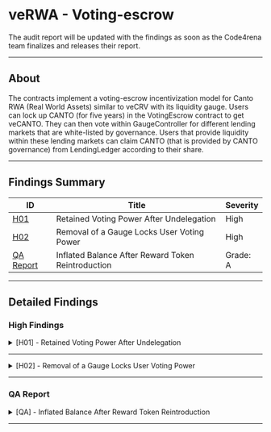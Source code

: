 # veRWA - Voting-escrow

The audit report will be updated with the findings as soon as the Code4rena team finalizes and releases their report.

---

## About

The contracts implement a voting-escrow incentivization model for Canto RWA (Real World Assets) similar to veCRV with its liquidity gauge. Users can lock up CANTO (for five years) in the VotingEscrow contract to get veCANTO. They can then vote within GaugeController for different lending markets that are white-listed by governance. Users that provide liquidity within these lending markets can claim CANTO (that is provided by CANTO governance) from LendingLedger according to their share.

---

## Findings Summary

| ID  | Title                            | Severity   |
|-----|----------------------------------|------------|
| [H01](#h01---xxx) | Retained Voting Power After Undelegation                              | High       |
| [H02](#h02---xxx) | Removal of a Gauge Locks User Voting Power                              | High       |
| [QA Report](#QA---xxx) | Inflated Balance After Reward Token Reintroduction                              | Grade: A   |

---

## Detailed Findings

### High Findings

<details>
  <summary><a id="h01---xxx"></a>[H01] - Retained Voting Power After Undelegation</summary>
  
  <br>

## **Severity:** 
  
- High Risk

## **Summary:** 

When tokens are delegated from one user (User A) to another (User B), the voting power is correctly combined. However, an inconsistency arises when the tokens are undelegated. If User B does not cast another vote after undelegation, they retain the combined voting power. This results in an inflated voting power for User B, which can skew the outcomes of votes. The sequence of events is as follows:

- User A delegates to User B.
- User B votes for Gauge A using the combined voting power.
- In the next epoch, User A undelegates from User B.
- User A votes for Gauge B.
- Despite the undelegation, User B's voting power remains inflated unless they cast another vote.

## **Proof Of Concept:** 

The test case below demonstrates this behaviour:

```solidity
function testDelegateUndelegate() public {
        vm.startPrank(gov);
        gc.add_gauge(gauge1);
        gc.add_gauge(gauge2);
        gc.change_gauge_weight(gauge1, 100);
        gc.change_gauge_weight(gauge2, 100);
        vm.stopPrank();

        vm.deal(user1, 1 ether);
        vm.deal(user2, 1 ether);

        // user 1 create lock
        vm.prank(user1);
        ve.createLock{value: 1 ether}(1 ether);

        // user 2 create lock
        vm.prank(user2);
        ve.createLock{value: 1 ether}(1 ether);

        // user 1 delegate to user 2
        vm.prank(user1);
        ve.delegate(user2);

        // user 2 vote for gauge 2 with user 1's voting power and user 2's voting power
        vm.prank(user2);
        gc.vote_for_gauge_weights(gauge2, 10000);

        // warp to next week
        vm.warp(block.timestamp + 1 weeks);

        console.log("User 1 -> No votes, delegates to User 2");
        console.log("user 2 -> Votes for gauge 2 with User 1's voting power and User 2's voting power");
        // console log divider
        console.log("--------------------------------------------------");

        (uint256 slopeUser1, uint256 powerUser1,) = gc.vote_user_slopes(user1, gauge1);
        console.log("user 1 vote slope", slopeUser1);
        console.log("user 1 vote power", powerUser1);
        // console log divider
        console.log("--------------------------------------------------");

        (uint256 slopeUser2, uint256 powerUser2,) = gc.vote_user_slopes(user2, gauge2);
        console.log("user 2 vote slope", slopeUser2);
        console.log("user 2 vote power", powerUser2);
        // console log divider
        console.log("--------------------------------------------------");

        // check relative weights
        console.log("relative weight g1", gc.gauge_relative_weight_write(gauge1, block.timestamp));
        console.log("relative weight g2", gc.gauge_relative_weight_write(gauge2, block.timestamp));
        // console log divider
        console.log("--------------------------------------------------");
        //check total weights
        console.log("total weight", gc._get_sum());
        // console log divider
        console.log("--------------------------------------------------");

        // user 1 undelegate
        vm.prank(user1);
        ve.delegate(user1);

        //user1 vote for gauge 1
        vm.prank(user1);
        gc.vote_for_gauge_weights(gauge1, 10000);

        gc.checkpoint_gauge(gauge1);
        gc.checkpoint_gauge(gauge2);

        // warp to next week
        vm.warp(block.timestamp + 1 weeks);
        console.log("next week ");
        console.log("User 1 -> Undelegates from User 2, votes for gauge 1");
        console.log("user 2 -> No action");
        // console log divider
        console.log("--------------------------------------------------");

        (uint256 week2slopeUser1, uint256 week2powerUser1,) = gc.vote_user_slopes(user1, gauge1);
        console.log("user 1 vote slope", week2slopeUser1);
        console.log("user 1 vote power", week2powerUser1);
        // console log divider
        console.log("--------------------------------------------------");

        (uint256 week2slopeUser2, uint256 week2powerUser2,) = gc.vote_user_slopes(user2, gauge2);
        console.log("user 2 vote slope", week2slopeUser2);
        console.log("user 2 vote power", week2powerUser2);
        // console log divider
        console.log("--------------------------------------------------");

        // check relative weights
        console.log("relative weight g1", gc.gauge_relative_weight_write(gauge1, block.timestamp));
        console.log("relative weight g2", gc.gauge_relative_weight_write(gauge2, block.timestamp));
        // console log divider
        console.log("--------------------------------------------------");
        //check total weights
        console.log("total weight", gc._get_sum());
    }
```

Analyzing the test case output reveals:

- In the initial stages, User 1 delegates their voting power to User 2, and User 2 votes for gauge 2. At this juncture, the calculations appear accurate.
- However, post-undelegation by User 1 and their subsequent vote for gauge 1, the voting power for gauge 2 remains unchanged from the previous epoch. This effectively means that User 1's voting power gets double-counted.

## **Tools Used:** 

- Manual analysis
- Foundry

## **Recommendation:** 

Reset Votes on delegation: Nullify the delegator's/delegatee’s votes once they delegate their power.

</details>

---

<details>
  <summary><a id="h02---xxx"></a>[H02] - Removal of a Gauge Locks User Voting Power</summary>
  
  <br>

## **Severity:** 
  
- High Risk

## **Relevant GitHub Links:** 

- 

## **Summary:** 

- 

## **Vulnerability Details:** 

- 

```solidity

```

- 
  
```solidity

```
  
## **Impact:** 

- 

## **Tools Used:** 

- 

## **Recommendation:** 

- 

</details>

---

### QA Report

<details>
  <summary><a id="QA---xxx"></a>[QA] - Inflated Balance After Reward Token Reintroduction</summary>
  
  <br>

## **Severity:** 

- QA Report

## **Summary:** 

The functionality exists in the protocol for governance to vote and remove a reward token and later reintroduce it. If this occurs, users might experience inflated balances. This can lead to significant losses for the protocol, as users could exploit this to earn more rewards than they're entitled to.

## **Vulnerability Details:** 

Consider the following sequence of events:

- User A deposits 100 units of token X into the liquidity pool, enabling them to earn rewards from token A.
- Governance decides to delist token A, effectively removing it from the whitelist.
- User A withdraws their 100 units of token X. Since token A is not on the whitelist, the syncLedger function fails to register this withdrawal.
- After a month, token A is reintroduced and added back to the whitelist by governance.
- User A now deposits an additional 10 units of token X. However, the syncLedger function, attempting to bridge the data gap, incorrectly adds this to the old balance.
- This results in User A appearing to have a balance of 110 units of token X, when in reality they only - deposited 10 units.
- Consequently, User A starts to accumulate rewards at a rate based on this inflated balance.

```solidity
function testSyncLedgerWithGaps() public {
        // prepare
        whiteListMarket();
        vm.warp(block.timestamp + WEEK);

        vm.startPrank(lendingMarket);
        int256 deltaStart = 1 ether;
        uint256 epochStart = (block.timestamp / WEEK) * WEEK;
        ledger.sync_ledger(lender, deltaStart);
        vm.stopPrank();

        // remove market from whitelist
        vm.prank(goverance);
        ledger.whiteListLendingMarket(lendingMarket, false);

	// user removes liquidity tokens

        // warp 2 week
        uint256 newTime = block.timestamp + 3 * WEEK;
        vm.warp(newTime - 1 weeks);

        // add market to whitelist
        vm.prank(goverance);
        ledger.whiteListLendingMarket(lendingMarket, true);

        // warp 1 week
        vm.warp(block.timestamp + 1 weeks);

        int256 deltaEnd = 1 ether;
        uint256 epochEnd = (newTime / WEEK) * WEEK;

        uint256 lenderBalanceInitial = ledger.lendingMarketBalances(lendingMarket, lender, epochEnd);
        console.log("epochEnd", lenderBalanceInitial);
        vm.prank(lendingMarket);
        ledger.sync_ledger(lender, deltaEnd);

        // lender balance is forwarded and set
        uint256 lenderBalance = ledger.lendingMarketBalances(lendingMarket, lender, epochEnd);
        assertEq(lenderBalance, uint256(deltaStart) + uint256(deltaEnd));

        // total balance is forwarded and set
        uint256 totalBalance = ledger.lendingMarketTotalBalance(lendingMarket, epochEnd);
        assertEq(totalBalance, uint256(deltaStart) + uint256(deltaEnd));
    }
```

Analyzing the test case, it becomes evident that the user balance is reflective of the user's prior interactions with the token, pre-removal, and subsequent addition. This means any withdrawals made by the user during the interim (between removal and re-addition) are overlooked.

## **Tools Used:** 

- Manual analysis
- Foundry 

## **Recommendation:** 

Whenever a token is reintroduced, ensure that all its associated values are reset to their default states. This should be done irrespective of any previous interactions with that token.

</details>

---

